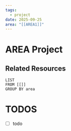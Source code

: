 ```yaml
---
tags:
  - project
date: 2025-09-25
area: "[[AREA1]]"
---
```


# AREA Project

## Related Resources
```dataview
LIST 
FROM [[]]
GROUP BY area
```

# TODOS
- [ ] todo


